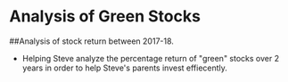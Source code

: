 # Analysis of Green Stocks

##Analysis of stock return between 2017-18. 

  - Helping Steve analyze the percentage return of "green" stocks over 2 years in order to help Steve's parents invest effiecently. 
